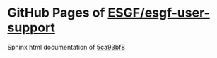 GitHub Pages of [ESGF/esgf-user-support](https://github.com/ESGF/esgf-user-support.git)
===
Sphinx html documentation of [5ca93bf8](https://github.com/ESGF/esgf-user-support/tree/5ca93bf8fcc875ea8665271bf1ffda171a1cd0e3)
